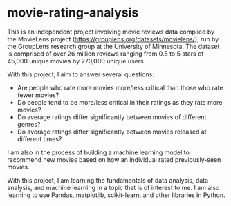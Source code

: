 # movie-rating-analysis
This is an independent project involving movie reviews data compiled by the MovieLens project (https://grouplens.org/datasets/movielens/), run by the GroupLens research group at the University of Minnesota. The dataset is comprised of over 26 million reviews ranging from 0.5 to 5 stars of 45,000 unique movies by 270,000 unique users.

With this project, I aim to answer several questions:
- Are people who rate more movies more/less critical than those who rate fewer movies?
- Do people tend to be more/less critical in their ratings as they rate more movies?
- Do average ratings differ significantly between movies of different genres?
- Do average ratings differ significantly between movies released at different times?

I am also in the process of building a machine learning model to recommend new movies based on how an individual rated previously-seen movies.

With this project, I am learning the fundamentals of data analysis, data analysis, and machine learning in a topic that is of interest to me. I am also learning to use  Pandas, matplotlib, scikit-learn, and other libraries in Python.
